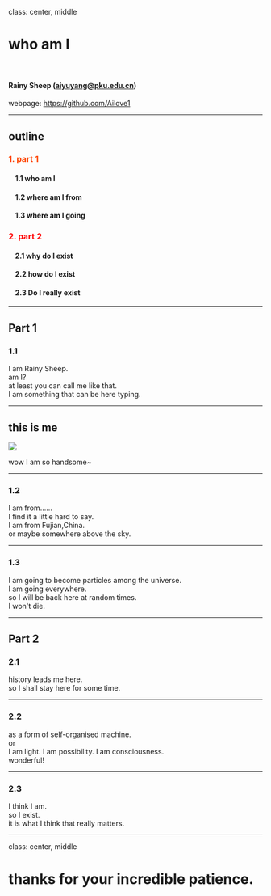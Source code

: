 class: center, middle

# who am I

&nbsp;
&nbsp;

#### Rainy Sheep (aiyuyang@pku.edu.cn)  

webpage: https://github.com/Ailove1

---

## outline

### <font color="orangered">1. part 1</font>

#### &nbsp; &nbsp; 1.1 who am I
#### &nbsp; &nbsp; 1.2 where am I from
#### &nbsp; &nbsp; 1.3 where am I going

### <font color="red">2. part 2</font>

#### &nbsp; &nbsp; 2.1 why do I exist
#### &nbsp; &nbsp; 2.2 how do I exist
#### &nbsp; &nbsp; 2.3 Do I really exist


---

## Part 1
### 1.1
I am Rainy Sheep.    
am I?    
at least you can call me like that.    
I am something that can be here typing.

---

## this is me 
![](https://i.imgur.com/2zzpmLt.jpg)

wow I am so handsome~

---
### 1.2
I am from......    
I find it a little hard to say.    
I am from Fujian,China.    
or maybe somewhere above the sky.     

---
### 1.3 
I am going to become particles among the universe.     
I am going everywhere.    
so I will be back here at random times.     
I won't die.    

---
## Part 2    
### 2.1
history leads me here.    
so I shall stay here for some time.

---
### 2.2
as a form of self-organised machine.    
or    
I am light. I am possibility. I am consciousness.      
wonderful!

---
### 2.3

I think I am.    
so I exist.     
it is what I think that really matters.    
 
---



class: center, middle

# thanks for your incredible patience.
